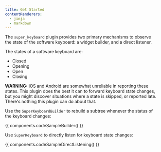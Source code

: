 ```yaml
---
title: Get Started
contentRenderers:
  - jinja
  - markdown
---
```

The `super_keyboard` plugin provides two primary mechanisms to observe the state
of the software keyboard: a widget builder, and a direct listener.

The states of a software keyboard are:
* Closed
* Opening
* Open
* Closing

<div class="warning">
  <p><b>WARNING:</b> iOS and Android are somewhat unreliable in reporting these states. This plugin
does the best it can to forward keyboard state changes, but you might discover situations
where a state is skipped, or reported late. There's nothing this plugin can do about that.</p>
</div>

Use the `SuperKeyboardBuilder` to rebuild a subtree whenever the status of the
keyboard changes:

{{ components.codeSampleBuilder() }}

Use `SuperKeyboard` to directly listen for keyboard state changes:

{{ components.codeSampleDirectListening() }}